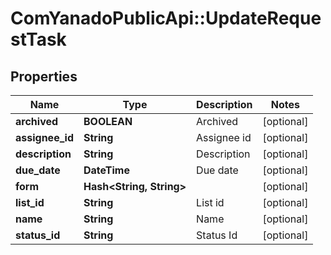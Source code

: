 # ComYanadoPublicApi::UpdateRequestTask

## Properties
Name | Type | Description | Notes
------------ | ------------- | ------------- | -------------
**archived** | **BOOLEAN** | Archived | [optional] 
**assignee_id** | **String** | Assignee id | [optional] 
**description** | **String** | Description | [optional] 
**due_date** | **DateTime** | Due date | [optional] 
**form** | **Hash&lt;String, String&gt;** |  | [optional] 
**list_id** | **String** | List id | [optional] 
**name** | **String** | Name | [optional] 
**status_id** | **String** | Status Id | [optional] 


